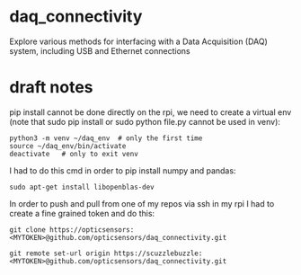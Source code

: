 # daq_connectivity
Explore various methods for interfacing with a Data Acquisition (DAQ) system, including USB and Ethernet connections

# draft notes
pip install cannot be done directly on the rpi, we need to create a virtual env (note that sudo pip install or sudo python file.py cannot be used in venv):
```
python3 -m venv ~/daq_env  # only the first time
source ~/daq_env/bin/activate
deactivate   # only to exit venv
```

I had to do this cmd in order to pip install numpy and pandas:
```
sudo apt-get install libopenblas-dev
```

In order to push and pull from one of my repos via ssh in my rpi I had to create a fine grained token and do this:

```
git clone https://opticsensors:<MYTOKEN>@github.com/opticsensors/daq_connectivity.git 

git remote set-url origin https://scuzzlebuzzle:<MYTOKEN>@github.com/opticsensors/daq_connectivity.git

```
